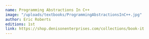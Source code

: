 ```yaml
---
name: Programming Abstractions In C++
image: "/uploads/textbooks/ProgrammingAbstractionsInC++.jpg"
author: Eric Roberts
editions: 1st
link: https://shop.denisonenterprises.com/collections/book-it
---
```

